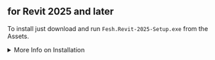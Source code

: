 ## for Revit 2025 and later

To install just download and run `Fesh.Revit-2025-Setup.exe` from the Assets.

<details>

<summary>More Info on Installation</summary>

No admin rights are required to install or run the app.<br>
The app will be installed in `C:\Users\{username}\AppData\Local\Fesh.Revit\current`<br>
and registerer as a plugin with any installed Revit version 2025 or later.
It will automatically offer to update Fesh when a new version is available.

The installer is digitally code-signed via Azure Trusted Signing Service.<br>
It should not raise any security warnings.

See the [Changelog](https://github.com/goswinr/Fesh.Revit/blob/main/CHANGELOG.md) for changes in this release.

This release was created with [Velopack](https://velopack.io/).

</details>